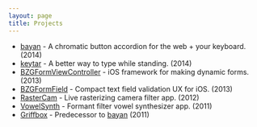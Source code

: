 ```yaml
---
layout: page
title: Projects
---
```


* [bayan](https://benzguo.github.com/bayan) - A chromatic button accordion for the web + your keyboard. (2014)
* [keytar](/keytar) - A better way to type while standing. (2014)
* [BZGFormViewController](https://github.com/benzguo/BZGFormViewController) - iOS framework for making dynamic forms. (2013)
* [BZGFormField](https://github.com/benzguo/BZGFormField) - Compact text field validation UX for iOS. (2013)
* [RasterCam](/RasterCam) - Live rasterizing camera filter app. (2012)
* [VowelSynth](/VowelSynth) - Formant filter vowel synthesizer app. (2011)
* [Griffbox](/Griffbox) - Predecessor to [bayan](https://benzguo.github.com/bayan) (2011)
